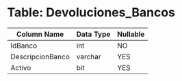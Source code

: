 # Table: Devoluciones_Bancos

| Column Name | Data Type | Nullable |
|-------------|-----------|----------|
| IdBanco | int | NO |
| DescripcionBanco | varchar | YES |
| Activo | bit | YES |
